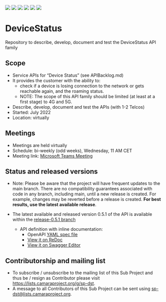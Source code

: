 <a href="https://github.com/camaraproject/DeviceStatus/commits/" title="Last Commit"><img src="https://img.shields.io/github/last-commit/camaraproject/DeviceStatus?style=plastic"></a>
<a href="https://github.com/camaraproject/DeviceStatus/issues" title="Open Issues"><img src="https://img.shields.io/github/issues/camaraproject/DeviceStatus?style=plastic"></a>
<a href="https://github.com/camaraproject/DeviceStatus/pulls" title="Open Pull Requests"><img src="https://img.shields.io/github/issues-pr/camaraproject/DeviceStatus?style=plastic"></a>
<a href="https://github.com/camaraproject/DeviceStatus/graphs/contributors" title="Contributors"><img src="https://img.shields.io/github/contributors/camaraproject/DeviceStatus?style=plastic"></a>
<a href="https://github.com/camaraproject/DeviceStatus" title="Repo Size"><img src="https://img.shields.io/github/repo-size/camaraproject/DeviceStatus?style=plastic"></a>
<a href="https://github.com/camaraproject/DeviceStatus/blob/main/LICENSE" title="License"><img src="https://img.shields.io/badge/License-Apache%202.0-green.svg?style=plastic"></a>

# DeviceStatus
Repository to describe, develop, document and test the DeviceStatus API family

## Scope
* Service APIs for “Device Status” (see APIBacklog.md)  
* It provides the customer with the ability to:  
  * check if a device is losing connection to the network or gets reachable again, and the roaming status.
  * NOTE: The scope of this API family should be limited (at least at a first stage) to 4G and 5G.  
* Describe, develop, document and test the APIs (with 1-2 Telcos)  
* Started: July 2022
* Location: virtually  

## Meetings
* Meetings are held virtually
* Schedule: bi-weekly (odd weeks), Wednesday, 11 AM CET
* Meeting link: <a href="https://teams.microsoft.com/l/meetup-join/19%3ameeting_NDQwYTlkZjYtOTc0NS00MjA5LWE2YjItMWFjYTczZTM4NTEx%40thread.v2/0?context=%7b%22Tid%22%3a%22bde4dffc-4b60-4cf6-8b04-a5eeb25f5c4f%22%2c%22Oid%22%3a%22389ab01b-6fbd-4e02-8f1a-1be1e09c95e8%22%7d">Microsoft Teams Meeting</a>

## Status and released versions
* Note: Please be aware that the project will have frequent updates to the main branch. There are no compatibility guarantees associated with code in any branch, including main, until a new release is created. For example, changes may be reverted before a release is created. **For best results, use the latest available release**.

* The latest available and released version 0.5.1 of the API is available within the [release-0.5.1 branch](https://github.com/camaraproject/DeviceStatus/tree/release-0.5.1)
  - API definition with inline documentation:
    - OpenAPI [YAML spec file](https://github.com/camaraproject/DeviceStatus/blob/release-0.5.1/code/API_definitions/device-status.yaml)
    - [View it on ReDoc](https://redocly.github.io/redoc/?url=https://raw.githubusercontent.com/camaraproject/DeviceStatus/release-0.5.1/code/API_definitions/device-status.yaml&nocors)
    - [View it on Swagger Editor](https://editor.swagger.io/?url=https://raw.githubusercontent.com/camaraproject/DeviceStatus/release-0.5.1/code/API_definitions/device-status.yaml) 

## Contributorship and mailing list
* To subscribe / unsubscribe to the mailing list of this Sub Project and thus be / resign as Contributor please visit <https://lists.camaraproject.org/g/sp-dst>.
* A message to all Contributors of this Sub Project can be sent using <sp-dst@lists.camaraproject.org>.
